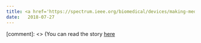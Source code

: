 ```yaml
---
title: <a href='https://spectrum.ieee.org/biomedical/devices/making-medical-ai-trustworthy-and-transparent'>Making Medical AI Trustworthy and Transparent</a>
date:   2018-07-27
---
```


[comment]: <> (You can read the story [here](https://spectrum.ieee.org/biomedical/devices/making-medical-ai-trustworthy-and-transparent)




 
